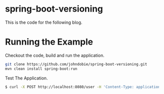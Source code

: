 # spring-boot-versioning
This is the code for the following blog.

# Running the Example
Checkout the code, build and run the application.
```bash
git clone https://github.com/johndobie/spring-boot-versioning.git
mvn clean install spring-boot:run
```

Test The Application.
```bash 
$ curl -X POST http://localhost:8080/user -H 'Content-Type: application/json' -d '{"id":1,"firstName":"John","lastName":"Doe","age":50,"address":null,"loginDetails":null}'


```
